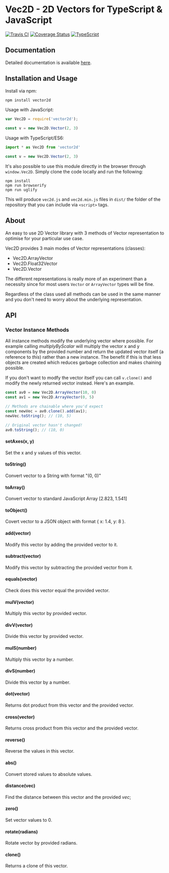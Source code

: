 # Vec2D - 2D Vectors for TypeScript & JavaScript

[![Travis CI](https://travis-ci.org/evanshortiss/vector2d.svg?branch=master)](https://travis-ci.org/evanshortiss/vector2d)
[![Coverage Status](https://coveralls.io/repos/github/evanshortiss/vector2d/badge.svg?branch=master)](https://coveralls.io/github/evanshortiss/vector2d?branch=master)
[![TypeScript](https://badges.frapsoft.com/typescript/code/typescript.svg?v=101)](https://github.com/ellerbrock/typescript-badges/)

## Documentation

Detailed documentation is available [here](http://evanshortiss.com/vector2d/).

## Installation and Usage

Install via npm:

```bash
npm install vector2d
```

Usage with JavaScript:

```js
var Vec2D = require('vector2d');

const v = new Vec2D.Vector(2, 3)
```

Usage with TypeScript/ES6:

```ts
import * as Vec2D from 'vector2d'

const v = new Vec2D.Vector(2, 3)
```

It's also possible to use this module directly in the browser through
`window.Vec2D`. Simply clone the code locally and run the following:

```
npm install
npm run browserify
npm run uglify
```

This will produce `vec2d.js` and `vec2d.min.js` files in `dist/` the folder of
the repository that you can include via `<script>` tags.

## About
An easy to use 2D Vector library with 3 methods of Vector representation to
optimise for your particular use case.

Vec2D provides 3 main modes of Vector representations (classes):

* Vec2D.ArrayVector
* Vec2D.Float32Vector
* Vec2D.Vector

The different representations is really more of an experiment than a necessity
since for most users `Vector` or `ArrayVector` types will be fine.

Regardless of the class used all methods can be used in the same manner and
you don't need to worry about the underlying representation.

## API

### Vector Instance Methods
All instance methods modify the underlying vector where possible. For example
calling *multiplyByScalar* will multiply the vector x and y components by the
provided number and return the updated vector itself (a reference to *this*)
rather than a new instance. The benefit if this is that less objects are created
which reduces garbage collection and makes chaining possible.

If you don't want to modfy the vector itself you can call `v.clone()` and modify
the newly returned vector instead. Here's an example.

```js
const av0 = new Vec2D.ArrayVector(10, 0)
const av1 = new Vec2D.ArrayVector(0, 5)

// Methods are chainable where you'd expect
const newVec = av0.clone().add(av1);
newVec.toString(); // (10, 5)

// Original vector hasn't changed!
av0.toString(); // (10, 0)
```


#### setAxes(x, y)
Set the x and y values of this vector.

#### toString()
Convert vector to a String with format "(0, 0)"

#### toArray()
Convert vector to standard JavaScript Array [2.823, 1.541]

#### toObject()
Covert vector to a JSON object with format { x: 1.4, y: 8 }.

#### add(vector)
Modify this vector by adding the provided vector to it.

#### subtract(vector)
Modify this vector by subtracting the provided vector from it.

#### equals(vector)
Check does this vector equal the provided vector.

#### mulV(vector)
Multiply this vector by provided vector.

#### divV(vector)
Divide this vector by provided vector.

#### mulS(number)
Multiply this vector by a number.

#### divS(number)
Divide this vector by a number.

#### dot(vector)
Returns dot product from this vector and the provided vector.

#### cross(vector)
Returns cross product from this vector and the provided vector.

#### reverse()
Reverse the values in this vector.

#### abs()
Convert stored values to absolute values.

#### distance(vec)
Find the distance between this vector and the provided _vec_;

#### zero()
Set vector values to 0.

#### rotate(radians)
Rotate vector by provided radians.

#### clone()
Returns a clone of this vector.
